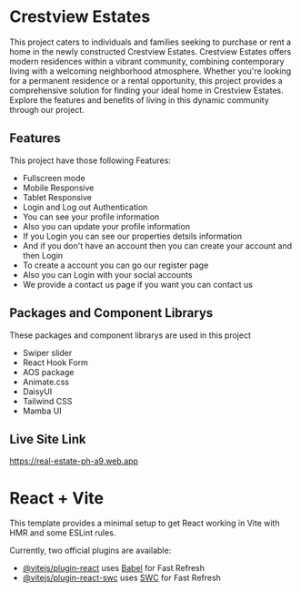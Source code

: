 

# Crestview Estates

This project caters to individuals and families seeking to purchase or rent a home in the newly constructed Crestview Estates. Crestview Estates offers modern residences within a vibrant community, combining contemporary living with a welcoming neighborhood atmosphere. Whether you're looking for a permanent residence or a rental opportunity, this project provides a comprehensive solution for finding your ideal home in Crestview Estates. Explore the features and benefits of living in this dynamic community through our project.


## Features
This project have those following Features:

- Fullscreen mode
- Mobile Responsive 
- Tablet Responsive
- Login and Log out Authentication
- You can see your profile information 
- Also you can update your profile information 
- If you Login you can see our properties detsils information
- And if you don't have an account then you can create your account and then Login
- To create a account you can go our register page 
- Also you can Login with your social accounts
- We provide a contact us page if you want you can contact us 





## Packages and Component Librarys

These packages and component librarys are used in this project

- Swiper slider
- React Hook Form
- AOS package
- Animate.css
- DaisyUI
- Tailwind CSS
- Mamba UI

## Live Site Link
https://real-estate-ph-a9.web.app



# React + Vite

This template provides a minimal setup to get React working in Vite with HMR and some ESLint rules.

Currently, two official plugins are available:

- [@vitejs/plugin-react](https://github.com/vitejs/vite-plugin-react/blob/main/packages/plugin-react/README.md) uses [Babel](https://babeljs.io/) for Fast Refresh
- [@vitejs/plugin-react-swc](https://github.com/vitejs/vite-plugin-react-swc) uses [SWC](https://swc.rs/) for Fast Refresh
